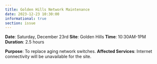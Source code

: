 ```yaml
---
title: Golden Hills Network Maintenance
date: 2023-12-23 10:30:00
informational: true
section: issue
---
```


**Date**: Saturday, December 23rd
**Site**: Golden Hills
**Time**: 10:30AM-1PM
**Duration**: 2.5 hours

**Purpose**: To replace aging network switches.
**Affected Services**: Internet connectivity will be unavailable for the site.
